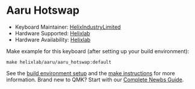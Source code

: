 # Aaru Hotswap
* Keyboard Maintainer: [HelixIndustryLimited](https://github.com/HelixIndustryLimited)
* Hardware Supported: [Helixlab](https://www.helix.site/)
* Hardware Availability: [Helixlab](https://www.helix.site/)

Make example for this keyboard (after setting up your build environment):

    make helixlab/aaru/aaru_hotswap:default

See the [build environment setup](https://docs.qmk.fm/#/getting_started_build_tools) and the [make instructions](https://docs.qmk.fm/#/getting_started_make_guide) for more information. Brand new to QMK? Start with our [Complete Newbs Guide](https://docs.qmk.fm/#/newbs).
